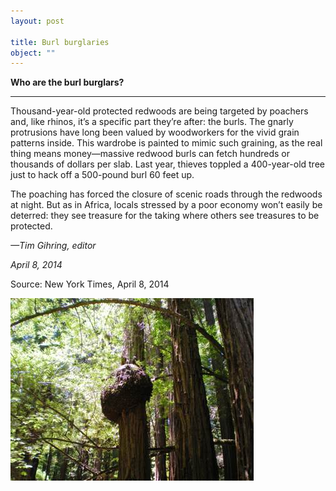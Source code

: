 ```yaml
---
layout: post

title: Burl burglaries
object: ""
---
```

**Who are the burl burglars?**

****

Thousand-year-old protected redwoods are being targeted by poachers and, like rhinos, it’s a specific part they’re after: the burls. The gnarly protrusions have long been valued by woodworkers for the vivid grain patterns inside. This wardrobe is painted to mimic such graining, as the real thing means money—massive redwood burls can fetch hundreds or thousands of dollars per slab. Last year, thieves toppled a 400-year-old tree just to hack off a 500-pound burl 60 feet up. 

The poaching has forced the closure of scenic roads through the redwoods at night. But as in Africa, locals stressed by a poor economy won’t easily be deterred: they see treasure for the taking where others see treasures to be protected.

*—Tim Gihring, editor*

*April 8, 2014*

Source: New York Times, April 8, 2014

![](../images/14-04-9_81.3_RedwoodBurlsEDIT-1.jpg)
